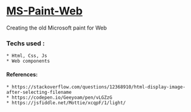 # [MS-Paint-Web](https://overlorddamygod.github.io/ms-paint-web)

Creating the old Microsoft paint for Web

### Techs used :
    * Html, Css, Js
    * Web components

#### References:
    * https://stackoverflow.com/questions/12368910/html-display-image-after-selecting-filename
    * https://codepen.io/Geeyoam/pen/vLGZzG
    * https://jsfiddle.net/Mottie/xcqpF/1/light/
